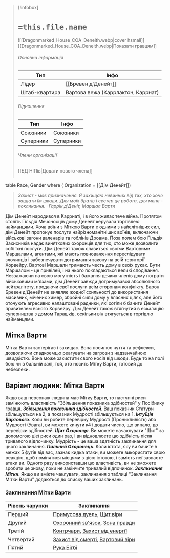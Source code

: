 > [!infobox]
> # `=this.file.name`
> ![[Dragonmarked_House_COA_Deneith.webp|cover hsmall]]
> [[Dragonmarked_House_COA_Deneith.webp|Показати гравцям]]
> ###### Основна інформація
> Тип | Інфо |
> ---|---|
> Лідер | [[Бревен д'Денейт]]
> Штаб-квартира | Вартова вежа (Каррлактон, Каррнат)
> ###### Відношення
> Тип | Інфо |
> ---|---|
> Союзники | Союзники
> Суперники | Суперники
> ###### Члени організації
> [[БД НІПів|Додати нового члена]]
> ```dataview
table Race, Gender
where ( Organization = [[Дім Денейт]])

> _Захист - моє призначення. Я захищаю невинних від тих, хто хоче завдати їм шкоди. Для моїх братів і сестер це робота, для мене - покликання._
> _-Гаррік д'Деніт, Маршал Варти_

Дім Денейт народився в Каррнаті, і в його жилах тече війна. Протягом століть Гільдія Мечоносців дому Денейт керувала торгівлею найманцями. Хоча воїни з Міткою Варти є одними з найелітніших сил, дім Денейт пропонує послуги найрізноманітніших воїнів, включаючи військові загони валенарів та гоблінів Дроама. Поза полем бою Гільдія Захисників надає виняткових охоронців для тих, хто може дозволити собі їхні послуги. Дім Денейт також славиться своїми Вартовими Маршалами, агентами, які мають повноваження переслідувати злочинців і забезпечувати дотримання закону на всій території Хорвейру. Вартові Маршали тримають честь дому в своїх руках. Бути Маршалом - це привілей, і на нього покладаються великі сподівання.
Незважаючи на свою могутність і бажання деяких членів дому пограти військовими м'язами, дім Денейт завжди дотримувався абсолютного нейтралітету, продаючи свої послуги всім сторонам конфлікту. Барон Бревен д'Денейт не виявляє жодної схильності до використання масивних, мічених химер, збройні сили дому у власних цілях, але його оточують агресивно налаштовані радники, які хотіли б бачити Денейт правителем всього Хорвейру. Дім Денейт також втягнутий в ескалацію суперництва з домом Тарашків, оскільки він втягується в торгівлю найманцями.

## Мітка Варти
Мітка Варти застерігає і захищає. Вона посилює чуття та рефлекси, дозволяючи спадкоємцю реагувати на загрози з надзвичайною швидкістю. Вона може захистити свого носія від шкоди. Будь то на полі бою чи в бальній залі, той, хто носить Мітку Варти, готовий до небезпеки.

## Варіант людини: Мітка Варти

Якщо ваш персонаж-людина має Мітку Варти, то наступні риси замінюють властивість "Збільшення показника здібностей" у Посібнику гравця.
**_Збільшення показника здібностей_**. Ваш показник Статури збільшується на 2, а показник Мудрості збільшується на 1.
**_Інтуїція Вартового_**. Коли ви робите перевірку Мудрості (Проникливість) або Мудрості (Увага), ви можете кинути к4 і додати число, що випало, до перевірки здібностей.
**_Щит Охоронця_**. Ви можете начаклувати "Щит" за допомогою цієї риси один раз, і ви відновлюєте цю здібність після тривалого відпочинку. Мудрість - це ваша здатність заклинання для цього заклинання.
**_Пильний Охоронець_**. Коли істота, яку ви бачите в межах 5 футів від вас, зазнає кидка атаки, ви можете використати свою реакцію, щоб помінятися місцями з цією істотою, і замість неї зазнаєте атаки ви. Одного разу використавши цю властивість, ви не зможете зробити це знову, поки не закінчите тривалий відпочинок.
**_Заклинання Мітки._** Якщо ви вмієте чаклувати, заклинання з таблиці "Заклинання Мітки Варти" додаються до списку ваших заклинань.

### Заклинання Мітки Варти
|**Рівень чарунки**|**Заклинання**|
|---|---|
|Перший|[Примусова дуель](https://www.dndbeyond.com/spells/compelled-duel), [Щит віри](https://5esrd.kyiv.ua/spells/shield_of_faith.html)|
|Другий|[Охоронний зв'язок](https://5esrd.kyiv.ua/spells/warding_bond.html), [Зона правди](https://5esrd.kyiv.ua/spells/zone_of_truth.html)|
|Третій|[Контрчари](https://5esrd.kyiv.ua/spells/counterspell.html), [Захист від енергії](https://5esrd.kyiv.ua/spells/protection_from_energy.html)|
|Четвертий|[Захист від смерті](https://5esrd.kyiv.ua/spells/death_ward.html), [Вартовий віри](https://5esrd.kyiv.ua/spells/guardian_of_faith.html)|
|Пятий|[Рука Бігбі](https://www.dndbeyond.com/spells/bigbys-hand)|